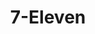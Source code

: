 ---
title: "7-Eleven"
url: /dasmarinas/7-eleven-governor-dominador-mangubat-boulevard/
shop: convenience
---